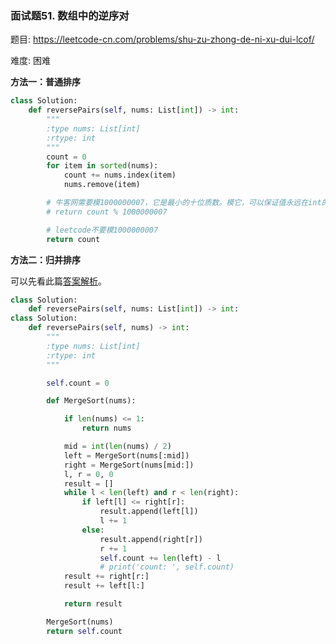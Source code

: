 ### 面试题51.  数组中的逆序对

题目:
<https://leetcode-cn.com/problems/shu-zu-zhong-de-ni-xu-dui-lcof/>


难度:   困难


**方法一：普通排序**
```python
class Solution:
    def reversePairs(self, nums: List[int]) -> int:
        """
        :type nums: List[int]
        :rtype: int
        """
        count = 0
        for item in sorted(nums):
            count += nums.index(item)
            nums.remove(item)

        # 牛客网需要模1000000007，它是最小的十位质数。模它，可以保证值永远在int的范围内
        # return count % 1000000007 

        # leetcode不要模1000000007
        return count 
```


**方法二：归并排序**

可以先看此篇[答案解析](https://leetcode-cn.com/problems/shu-zu-zhong-de-ni-xu-dui-lcof/solution/jian-dan-yi-dong-gui-bing-pai-xu-python-by-azl3979/)。

```python
class Solution:
    def reversePairs(self, nums: List[int]) -> int:
class Solution:
    def reversePairs(self, nums) -> int:
        """
        :type nums: List[int]
        :rtype: int
        """

        self.count = 0

        def MergeSort(nums):

            if len(nums) <= 1:
                return nums

            mid = int(len(nums) / 2)
            left = MergeSort(nums[:mid])
            right = MergeSort(nums[mid:])
            l, r = 0, 0
            result = []
            while l < len(left) and r < len(right):
                if left[l] <= right[r]:
                    result.append(left[l])
                    l += 1
                else:
                    result.append(right[r])
                    r += 1
                    self.count += len(left) - l
                    # print('count: ', self.count)
            result += right[r:]
            result += left[l:]

            return result

        MergeSort(nums)
        return self.count
```